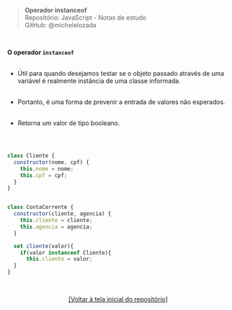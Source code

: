 > **Operador instanceof**  
> Repositório: JavaScript - Notas de estudo     
> GitHub: @michelelozada
&nbsp;
     
&nbsp;   

**O operador `instanceof`**  
&nbsp;   

- Útil para quando desejamos testar se o objeto passado através de uma variável é realmente instância de uma classe informada.  
&nbsp;   

- Portanto, é uma forma de prevenir a entrada de valores não esperados.  
&nbsp;   

- Retorna um valor de tipo booleano.

&nbsp;   

```js

class Cliente {
  constructor(nome, cpf) {
    this.nome = nome;
    this.cpf = cpf;
  }
}
```
```js

class ContaCorrente {
  constructor(cliente, agencia) {
    this.cliente = cliente;
    this.agencia = agencia;
  }	

  set cliente(valor){
    if(valor instanceof Cliente){  
      this.cliente = valor;
  }
}
``` 

&nbsp;

<div align="center">
<a href="https://github.com/michelelozada/JavaScript-Study-Notes">[Voltar à tela inicial do repositório]</a>
</div>